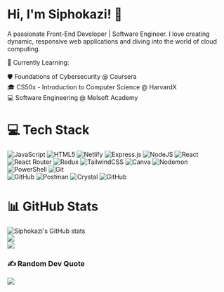 # Hi, I'm Siphokazi! 👋
 A passionate Front-End Developer | Software Engineer. I love creating dynamic, responsive web applications and diving into the world of cloud computing.

🌱 Currently Learning:

🛡️ Foundations of Cybersecurity @ Coursera <br>
🎓 CS50x - Introduction to Computer Science @ HarvardX <br>
💻 Software Engineering @ Melsoft Academy<br>


# 💻 Tech Stack <br>
![JavaScript](https://img.shields.io/badge/javascript-%23323330.svg?style=for-the-badge&logo=javascript&logoColor=%23F7DF1E) 	![HTML5](https://img.shields.io/badge/html5-%23E34F26.svg?style=for-the-badge&logo=html5&logoColor=white) ![Netlify](https://img.shields.io/badge/netlify-%23000000.svg?style=for-the-badge&logo=netlify&logoColor=#00C7B7)  ![Express.js](https://img.shields.io/badge/express.js-%23404d59.svg?style=for-the-badge&logo=express&logoColor=%2361DAFB) ![NodeJS](https://img.shields.io/badge/node.js-6DA55F?style=for-the-badge&logo=node.js&logoColor=white) ![React](https://img.shields.io/badge/react-%2320232a.svg?style=for-the-badge&logo=react&logoColor=%2361DAFB) <br>
![React Router](https://img.shields.io/badge/React_Router-CA4245?style=for-the-badge&logo=react-router&logoColor=white) ![Redux](https://img.shields.io/badge/redux-%23593d88.svg?style=for-the-badge&logo=redux&logoColor=white) ![TailwindCSS](https://img.shields.io/badge/tailwindcss-%2338B2AC.svg?style=for-the-badge&logo=tailwind-css&logoColor=white) ![Canva](https://img.shields.io/badge/Canva-%2300C4CC.svg?style=for-the-badge&logo=Canva&logoColor=white) ![Nodemon](https://img.shields.io/badge/NODEMON-%23323330.svg?style=for-the-badge&logo=nodemon&logoColor=%BBDEAD) ![PowerShell](https://img.shields.io/badge/PowerShell-%235391FE.svg?style=for-the-badge&logo=powershell&logoColor=white) ![Git](https://img.shields.io/badge/git-%23F05033.svg?style=for-the-badge&logo=git&logoColor=white) <br>
 ![GitHub](https://img.shields.io/badge/github-%23121011.svg?style=for-the-badge&logo=github&logoColor=white) 	![Postman](https://img.shields.io/badge/Postman-FF6C37?style=for-the-badge&logo=postman&logoColor=white) ![Crystal](https://img.shields.io/badge/crystal-%23000000.svg?style=for-the-badge&logo=crystal&logoColor=white) ![GitHub](https://img.shields.io/badge/github-%23121011.svg?style=for-the-badge&logo=github&logoColor=white)

# 📊 GitHub Stats
![Siphokazi's GitHub stats](https://github-readme-stats.vercel.app/api?username=naledimuhauli&show_icons=true&theme=radical) <br>
![](https://github-readme-streak-stats.herokuapp.com/?user=naledimuhauli&theme=dark&hide_border=false)<br/>
![](https://github-readme-stats.vercel.app/api/top-langs/?username=naledimuhauli&theme=dark&hide_border=false&include_all_commits=false&count_private=false&layout=compact)


### ✍️ Random Dev Quote
![](https://quotes-github-readme.vercel.app/api?type=horizontal&theme=radical)



<!-- Proudly created with GPRM ( https://gprm.itsvg.in ) -->


<!--
**naledimuhauli/naledimuhauli** is a ✨ _special_ ✨ repository because its `README.md` (this file) appears on your GitHub profile.

Here are some ideas to get you started:

- 🔭 I’m currently working on ...
- 🌱 I’m currently learning ...
- 👯 I’m looking to collaborate on ...
- 🤔 I’m looking for help with ...
- 💬 Ask me about ...
- 📫 How to reach me: ...
- 😄 Pronouns: ...
- ⚡ Fun fact: ...
-->
